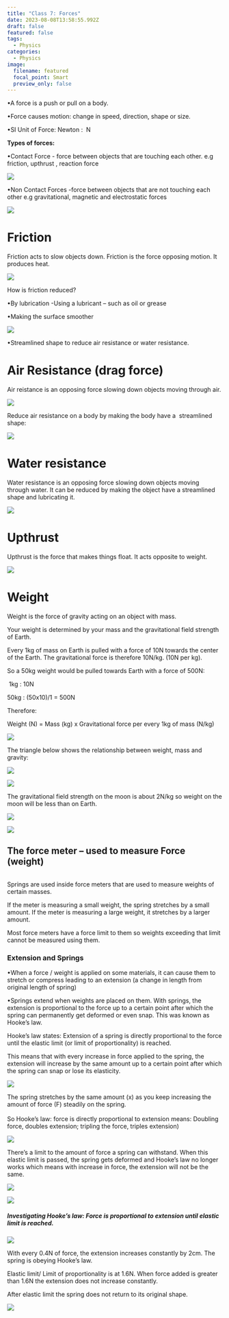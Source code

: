 ```yaml
---
title: "Class 7: Forces"
date: 2023-08-08T13:58:55.992Z
draft: false
featured: false
tags:
  - Physics
categories:
  - Physics
image:
  filename: featured
  focal_point: Smart
  preview_only: false
---
```

<!--StartFragment-->

•A force is a push or pull on a body.

•Force causes motion: change in speed, direction, shape or size.

•SI Unit of Force: Newton :  N

<!--EndFragment--><!--StartFragment-->

**T﻿ypes of forces:**

•Contact Force -  force between objects that are touching each other. e.g friction, upthrust , reaction force 

![](contact_forces.png)

•Non Contact Forces -force between objects that are not touching each other e.g gravitational, magnetic and electrostatic forces

![](non-contact-forces.png)

<!--StartFragment-->

# **Friction** 

Friction acts to slow objects down. Friction is the force opposing motion. It produces heat.

<!--EndFragment-->

![](friction.png)

<!--StartFragment-->

How is friction reduced?

<!--EndFragment--><!--StartFragment-->

•By lubrication -Using a lubricant – such as oil or grease

•Making the surface smoother

![](reducing-friction.png)

•Streamlined shape to reduce air resistance or water resistance.

<!--EndFragment-->

<!--StartFragment-->

# **Air Resistance (drag force)**

Air reistance is an opposing force slowing down objects moving through air.

<!--EndFragment-->

![](air-resistance.png)

<!--StartFragment-->

Reduce air resistance on a body by making the body have a  streamlined shape:

<!--EndFragment-->

![](streamlined-objects.png)

<!--StartFragment-->

# W﻿ater resistance

Water resistance is an opposing force slowing down objects moving through water. It can be reduced by making the object have a streamlined shape and lubricating it.

<!--EndFragment-->

![](water-resistance.png)

<!--StartFragment-->

# U﻿pthrust

Upthrust is the force that makes things float. It acts opposite to weight.

<!--EndFragment-->

![](upthrust.png)

<!--StartFragment-->

# W﻿eight

Weight is the force of gravity acting on an object with mass.

<!--EndFragment--><!--StartFragment-->

Your weight is determined by your mass and the gravitational field strength of Earth.

Every 1kg of mass on Earth is pulled with a force of 10N towards the center of the Earth. The gravitational force is therefore 10N/kg. (10N per kg).

So a 50kg weight would be pulled towards Earth with a force of 500N:

 1kg : 10N

50kg : (50x10)/1 = 500N

Therefore:

<!--EndFragment--><!--StartFragment-->

Weight (N) = Mass (kg) x Gravitational force per every 1kg of mass (N/kg)

<!--EndFragment-->

![](weight.png)

<!--StartFragment-->

The triangle below shows the relationship between weight, mass and gravity:

<!--EndFragment-->

![](weight_mass_-_gravity.png)

![](earth_moon.png)

<!--StartFragment-->

The gravitational field strength on the moon is about 2N/kg so weight on the moon will be less than on Earth.

<!--EndFragment-->

![](calculate_mass.png)

![](weight-vs-mass.png)

<!--StartFragment-->

## The force meter – used to measure Force (weight)

![]()

Springs are used inside force meters that are used to measure weights of certain masses.

If the meter is measuring a small weight, the spring stretches by a small amount. If the meter is measuring a large weight, it stretches by a larger amount.

Most force meters have a force limit to them so weights exceeding that limit cannot be measured using them.

<!--StartFragment-->

### Extension and Springs

<!--StartFragment-->

•When a force / weight is applied on some materials, it can cause them to stretch or compress leading to an extension (a change in length from original length of spring)

•Springs extend when weights are placed on them. With springs, the extension is proportional to the force up to a certain point after which the spring can permanently get deformed or even snap. This was known as Hooke’s law.

<!--EndFragment-->

<!--StartFragment-->

Hooke’s law states: Extension of a spring is directly proportional to the force until the elastic limit (or limit of proportionality) is reached.

This means that with every increase in force applied to the spring, the extension will increase by the same amount up to a certain point after which the spring can snap or lose its elasticity.

<!--EndFragment-->

![](extension.jpg)

<!--StartFragment-->

The spring stretches by the same amount (x) as you keep increasing the amount of force (F) steadily on the spring.\
\
So Hooke’s law: force is directly proportional to extension means: Doubling force, doubles extension; tripling the force, triples extension)

<!--EndFragment-->

![](hooke-s-law.png)

<!--StartFragment-->

There’s a limit to the amount of force a spring can withstand. When this elastic limit is passed, the spring gets deformed and Hooke’s law no longer works which means with increase in force, the extension will not be the same. 

<!--EndFragment-->

![](force-vs-extension.png)

![](hooke-s-law-apparatus.gif)

<!--StartFragment-->

##### Investigating Hooke’s law: Force is proportional to extension until elastic limit is reached.

![](hooke-s-law-graph.png)

With every 0.4N of force, the extension increases constantly by 2cm. The spring is obeying Hooke’s law.

Elastic limit/ Limit of proportionality is at 1.6N. When force added is greater than 1.6N the extension does not increase constantly.

After elastic limit the spring does not return to its original shape.

<!--EndFragment-->

![](elastic-vs-plastic-spring.png)